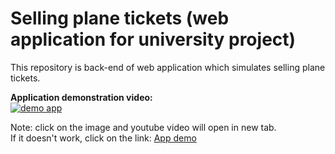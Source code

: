 # Selling plane tickets (web application for university project)
This repository is back-end of web application which simulates selling plane tickets. 

<b>Application demonstration video:</b><br>
[![demo app](https://i.ibb.co/jV9DKWy/ss.png)](https://www.youtube.com/watch?v=IZXtR-KBAM4 "demo app")

Note: click on the image and youtube video will open in new tab. <br>
If it doesn't work, click on the link: [App demo](https://www.youtube.com/watch?v=IZXtR-KBAM4 "App demo")



